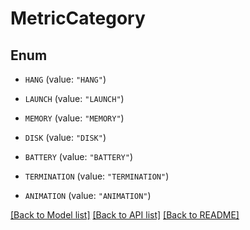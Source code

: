 # MetricCategory

## Enum


* `HANG` (value: `"HANG"`)

* `LAUNCH` (value: `"LAUNCH"`)

* `MEMORY` (value: `"MEMORY"`)

* `DISK` (value: `"DISK"`)

* `BATTERY` (value: `"BATTERY"`)

* `TERMINATION` (value: `"TERMINATION"`)

* `ANIMATION` (value: `"ANIMATION"`)


[[Back to Model list]](../README.md#documentation-for-models) [[Back to API list]](../README.md#documentation-for-api-endpoints) [[Back to README]](../README.md)


